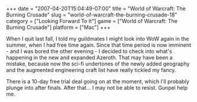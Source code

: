 +++
date = "2007-04-20T15:04:49-07:00"
title = "World of Warcraft: The Burning Crusade"
slug = "world-of-warcraft-the-burning-crusade-18"
category = ["Looking Forward To It"]
game = ["World of Warcraft: The Burning Crusade"]
platform = ["Mac"]
+++

When I quit last fall, I told my guildmates I might look into WoW again in the summer, when I had free time again.  Since that time period is now imminent - and I was bored the other evening - I decided to check into what's happening in the new and expanded Azeroth.  That may have been a mistake, because now the sci-fi undertones of the newly added geography and the augmented engineering craft list have really tickled my fancy.

There is a 10-day free trial deal going on at the moment, which I'll probably plunge into after finals.  After that... I may not be able to resist.  Gunpei help me.